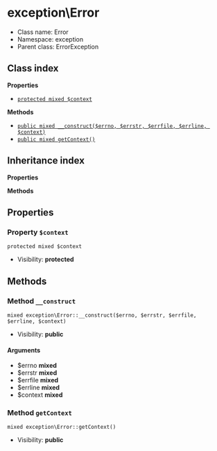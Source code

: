 # exception\Error






* Class name: Error
* Namespace: exception
* Parent class: ErrorException




## Class index

**Properties**
* [`protected mixed $context`](#property-$context)

**Methods**
* [`public mixed __construct($errno, $errstr, $errfile, $errline, $context)`](#method-__construct)
* [`public mixed getContext()`](#method-getContext)


## Inheritance index

**Properties**

**Methods**



Properties
----------


### Property `$context`

```
protected mixed $context
```





* Visibility: **protected**


Methods
-------


### Method `__construct`

```
mixed exception\Error::__construct($errno, $errstr, $errfile, $errline, $context)
```





* Visibility: **public**

#### Arguments

* $errno **mixed**
* $errstr **mixed**
* $errfile **mixed**
* $errline **mixed**
* $context **mixed**



### Method `getContext`

```
mixed exception\Error::getContext()
```





* Visibility: **public**


